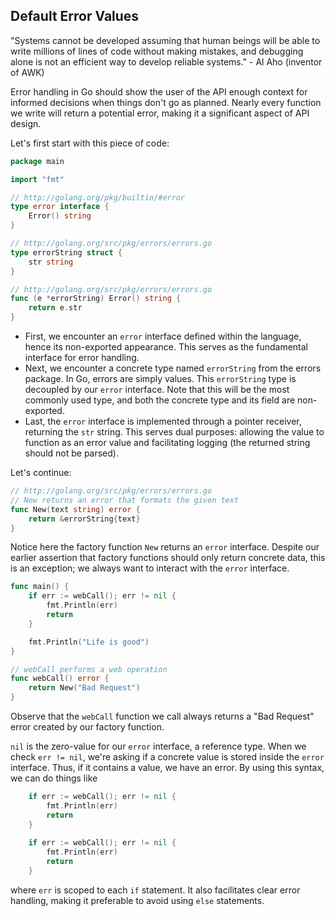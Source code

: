 ## Default Error Values

"Systems cannot be developed assuming that human beings will be able to write millions of lines of code without making mistakes, and debugging alone is not an efficient way to develop reliable systems." - Al Aho (inventor of AWK)

Error handling in Go should show the user of the API enough context for informed decisions when things don't go as planned. Nearly every function we write will return a potential error, making it a significant aspect of API design.

Let's first start with this piece of code:

```go
package main

import "fmt"

// http://golang.org/pkg/builtin/#error
type error interface {
	Error() string
}

// http://golang.org/src/pkg/errors/errors.go
type errorString struct {
	str string
}

// http://golang.org/src/pkg/errors/errors.go
func (e *errorString) Error() string {
	return e.str
}
```

- First, we encounter an `error` interface defined within the language, hence its non-exported appearance. This serves as the fundamental interface for error handling.
- Next, we encounter a concrete type named `errorString` from the errors package. In Go, errors are simply values. This `errorString` type is decoupled by our `error` interface. Note that this will be the most commonly used type, and both the concrete type and its field are non-exported.
- Last, the `error` interface is implemented through a pointer receiver, returning the `str` string. This serves dual purposes: allowing the value to function as an error value and facilitating logging (the returned string should not be parsed).

Let's continue:

```go
// http://golang.org/src/pkg/errors/errors.go
// New returns an error that formats the given text
func New(text string) error {
	return &errorString{text}
}
```

Notice here the factory function `New` returns an `error` interface. Despite our earlier assertion that factory functions should only return concrete data, this is an exception; we always want to interact with the `error` interface.

```go
func main() {
	if err := webCall(); err != nil {
		fmt.Println(err)
		return
	}

	fmt.Println("Life is good")
}

// webCall performs a web operation
func webCall() error {
	return New("Bad Request")
}
```

Observe that the `webCall` function we call always returns a "Bad Request" error created by our factory function.

`nil` is the zero-value for our `error` interface, a reference type. When we check `err != nil`, we're asking if a concrete value is stored inside the `error` interface. Thus, if it contains a value, we have an error. By using this syntax, we can do things like

```go
	if err := webCall(); err != nil {
		fmt.Println(err)
		return
	}
	
	if err := webCall(); err != nil {
		fmt.Println(err)
		return
	}
```

where `err` is scoped to each `if` statement. It also facilitates clear error handling, making it preferable to avoid using `else` statements.